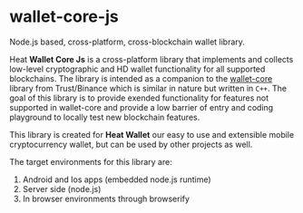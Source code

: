 # wallet-core-js

Node.js based, cross-platform, cross-blockchain wallet library.

Heat **Wallet Core Js** is a cross-platform library that implements and collects low-level cryptographic and HD wallet functionality for all supported blockchains. The library is intended as a companion to the [wallet-core](https://github.com/trustwallet/wallet-core) library from Trust/Binance which is similar in nature but written in `C++`. The goal of this library is to provide exended functionality for features not supported in wallet-core and provide a low barrier of entry and coding playground to locally test new blockchain features.

This library is created for **Heat Wallet** our easy to use and extensible mobile cryptocurrency wallet, but can be used by other projects as well. 

The target environments for this library are:

1. Android and Ios apps (embedded node.js runtime)
2. Server side (node.js)
3. In browser environments through browserify

